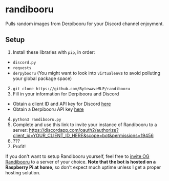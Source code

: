 # randibooru
Pulls random images from Derpibooru for your Discord channel enjoyment.

## Setup
1. Install these libraries with `pip`, in order:
  - `discord.py`
  - `requests`
  - `derpybooru`
  (You might want to look into `virtualenv`s to avoid polluting your global package space)
2. `git clone https://github.com/BytewaveMLP/randibooru`
3. Fill in your information for Derpibooru and Discord
  - Obtain a client ID and API key for Discord [here](https://discordapp.com/developers/applications/me)
  - Obtain a Derpibooru API key [here](https://derpibooru.org/users/edit)
4. `python3 randibooru.py`
5. Complete and use this link to invite your instance of Randibooru to a server: 
   https://discordapp.com/oauth2/authorize?client_id=YOUR_CLIENT_ID_HERE&scope=bot&permissions=19456
6. ???
7. Profit!

If you don't want to setup Randibooru yourself, feel free to [invite OG Randibooru](https://discordapp.com/oauth2/authorize?client_id=206203876095950850&scope=bot&permissions=19456) to a server of your choice. **Note that the bot is hosted on a Raspberry Pi at home**, so don't expect much uptime unless I get a proper hosting solution.
